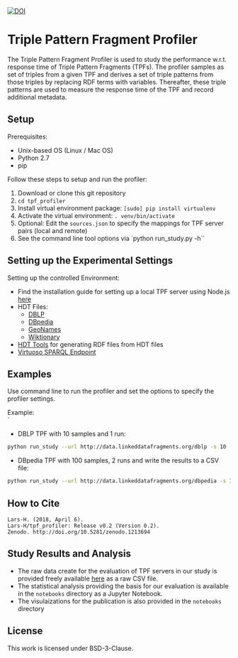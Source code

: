 [![DOI](https://zenodo.org/badge/DOI/10.5281/zenodo.1211621.svg)](https://doi.org/10.5281/zenodo.1211621)

# Triple Pattern Fragment Profiler

The Triple Pattern Fragment Profiler is used to study the performance w.r.t. response time of Triple Pattern Fragments (TPFs). The profiler samples as set of triples from a given TPF and derives a set of triple patterns from those triples by replacing RDF terms with variables. Thereafter, these triple patterns are used to measure the response time of the TPF and record additional metadata. 

## Setup

Prerequisites:
- Unix-based OS (Linux / Mac OS)
- Python 2.7
- pip

Follow these steps to setup and run the profiler:
1. Download or clone this git repository
2. `cd tpf_profiler`
3. Install virtual environment package: `[sudo] pip install virtualenv`
4. Activate the virtual environment: `. venv/bin/activate`
5. Optional: Edit the `sources.json` to specify the mappings for TPF server pairs (local and remote)
6. See the command line tool options via `python run_study.py -h``

## Setting up the Experimental Settings

Setting up the controlled Environment:
- Find the installation guide for setting up a local TPF server using Node.js [here](https://github.com/LinkedDataFragments/Server.js)
- HDT Files:
	* [DBLP](http://downloads.linkeddatafragments.org/hdt/dblp-20170124.hdt)
	* [DBpedia](http://downloads.linkeddatafragments.org/hdt/dbpedia2014_en_multi.hdt)
	* [GeoNames](http://downloads.linkeddatafragments.org/hdt/geonames-11-11-2012.hdt)
	* [Wiktionary](http://downloads.linkeddatafragments.org/hdt/wiktionary_en_2012-07-21.hdt)	
- [HDT Tools](https://github.com/rdfhdt/hdt-cpp) for generating RDF files from HDT files
- [Virtuoso SPARQL Endpoint](https://virtuoso.openlinksw.com/dataspace/doc/dav/wiki/Main/VOSSparqlProtocol)

## Examples

Use command line to run the profiler and set the options to specify the profiler settings.
 
Example:  
`
- DBLP TPF with 10 samples and 1 run:

```bash
python run_study --url http://data.linkeddatafragments.org/dblp -s 10 -r -1
```


- DBpedia TPF with 100 samples, 2 runs and write the results to a CSV file:
`````bash
python run_study --url http://data.linkeddatafragments.org/dbpedia -s 100 -r -2 -w 1
`````



## How to Cite

````text
Lars-H. (2018, April 6). 
Lars-H/tpf_profiler: Release v0.2 (Version 0.2). 
Zenodo. http://doi.org/10.5281/zenodo.1213694
````


## Study Results and Analysis

- The raw data create for the evaluation of TPF servers in our study is provided freely available [here](https://ndownloader.figshare.com/files/10991108) as a raw CSV file.
- The statistical analysis providing the basis for our evaluation is available in the `notebooks` directory as a Jupyter Notebook.
- The visulaizations for the publication is also provided in the `notebooks` directory 

## License

This work is licensed under BSD-3-Clause.

